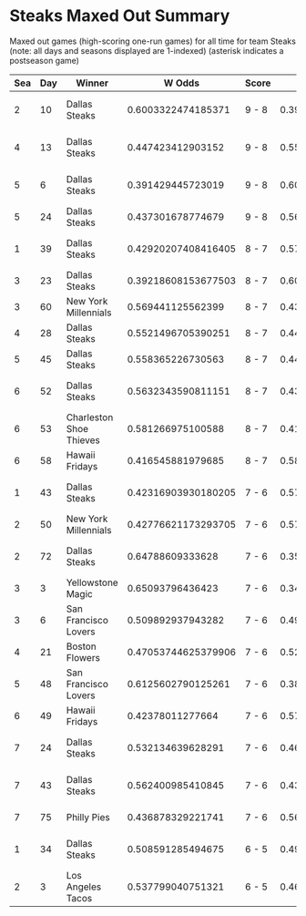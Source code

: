 # Steaks Maxed Out Summary



Maxed out games (high-scoring one-run games) for all time for team Steaks (note: all days and seasons displayed are 1-indexed) (asterisk indicates a postseason game)


| Sea | Day | Winner | W Odds | Score | L Odds | Loser | 
| ------ |------ |------ |------ |------ |------ |------ |
| 2 | 10 | Dallas Steaks | 0.6003322474185371 | 9 - 8 | 0.39966775258146203 | Charleston Shoe Thieves | 
| 4 | 13 | Dallas Steaks | 0.447423412903152 | 9 - 8 | 0.5525765870968471 | Charleston Shoe Thieves | 
| 5 | 6 | Dallas Steaks | 0.391429445723019 | 9 - 8 | 0.60857055427698 | Kansas City Breath Mints | 
| 5 | 24 | Dallas Steaks | 0.437301678774679 | 9 - 8 | 0.56269832122532 | Chicago Firefighters | 
| 1 | 39 | Dallas Steaks | 0.42920207408416405 | 8 - 7 | 0.570797925915836 | San Francisco Lovers | 
| 3 | 23 | Dallas Steaks | 0.39218608153677503 | 8 - 7 | 0.6078139184632241 | Hawaii Fridays | 
| 3 | 60 | New York Millennials | 0.569441125562399 | 8 - 7 | 0.43055887443760005 | Dallas Steaks | 
| 4 | 28 | Dallas Steaks | 0.5521496705390251 | 8 - 7 | 0.44785032946097403 | Hellmouth Sunbeams | 
| 5 | 45 | Dallas Steaks | 0.558365226730563 | 8 - 7 | 0.441634773269436 | Yellowstone Magic | 
| 6 | 52 | Dallas Steaks | 0.5632343590811151 | 8 - 7 | 0.43676564091888403 | Charleston Shoe Thieves | 
| 6 | 53 | Charleston Shoe Thieves | 0.581266975100588 | 8 - 7 | 0.41873302489941105 | Dallas Steaks | 
| 6 | 58 | Hawaii Fridays | 0.416545881979685 | 8 - 7 | 0.583454118020314 | Dallas Steaks | 
| 1 | 43 | Dallas Steaks | 0.42316903930180205 | 7 - 6 | 0.5768309606981971 | Charleston Shoe Thieves | 
| 2 | 50 | New York Millennials | 0.42776621173293705 | 7 - 6 | 0.5722337882670621 | Dallas Steaks | 
| 2 | 72 | Dallas Steaks | 0.64788609333628 | 7 - 6 | 0.352113906663719 | San Francisco Lovers | 
| 3 | 3 | Yellowstone Magic | 0.65093796436423 | 7 - 6 | 0.34906203563576904 | Dallas Steaks | 
| 3 | 6 | San Francisco Lovers | 0.509892937943282 | 7 - 6 | 0.49010706205671706 | Dallas Steaks | 
| 4 | 21 | Boston Flowers | 0.47053744625379906 | 7 - 6 | 0.5294625537462 | Dallas Steaks | 
| 5 | 48 | San Francisco Lovers | 0.6125602790125261 | 7 - 6 | 0.38743972098747304 | Dallas Steaks | 
| 6 | 49 | Hawaii Fridays | 0.42378011277664 | 7 - 6 | 0.576219887223359 | Dallas Steaks | 
| 7 | 24 | Dallas Steaks | 0.532134639628291 | 7 - 6 | 0.46786536037170806 | Kansas City Breath Mints | 
| 7 | 43 | Dallas Steaks | 0.562400985410845 | 7 - 6 | 0.437599014589154 | Canada Moist Talkers | 
| 7 | 75 | Philly Pies | 0.436878329221741 | 7 - 6 | 0.563121670778258 | Dallas Steaks | 
| 1 | 34 | Dallas Steaks | 0.508591285494675 | 6 - 5 | 0.49140871450532503 | Los Angeles Tacos | 
| 2 | 3 | Los Angeles Tacos | 0.537799040751321 | 6 - 5 | 0.46220095924867804 | Dallas Steaks | 


